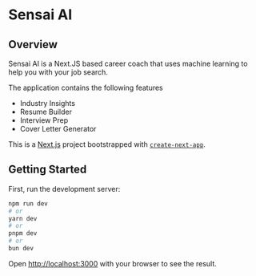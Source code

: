 # Sensai AI

## Overview
Sensai AI is a Next.JS based career coach that uses machine learning to help you with your job search. 

The application contains the following features
* Industry Insights
* Resume Builder
* Interview Prep
* Cover Letter Generator


This is a [Next.js](https://nextjs.org) project bootstrapped with [`create-next-app`](https://github.com/vercel/next.js/tree/canary/packages/create-next-app).

## Getting Started

First, run the development server:

```bash
npm run dev
# or
yarn dev
# or
pnpm dev
# or
bun dev
```

Open [http://localhost:3000](http://localhost:3000) with your browser to see the result.



